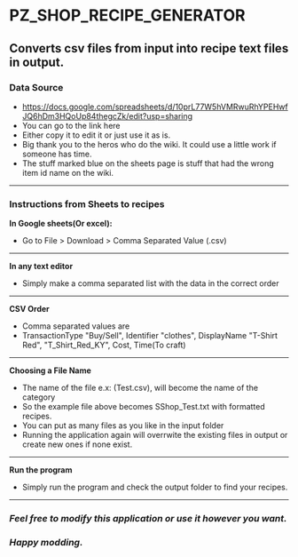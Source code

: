 
# PZ_SHOP_RECIPE_GENERATOR
Converts csv files from input into recipe text files in output.
---

### Data Source
 - https://docs.google.com/spreadsheets/d/10prL77W5hVMRwuRhYPEHwfJQ6hDm3HQoUp84thegcZk/edit?usp=sharing
 - You can go to the link here
 - Either copy it to edit it or just use it as is. 
 - Big thank you to the heros who do the wiki. It could use a little work if someone has time. 
 - The stuff marked blue on the sheets page is stuff that had the wrong item id name on the wiki. 
---
### Instructions from Sheets to recipes
**In Google sheets(Or excel):**
  - Go to File > Download > Comma Separated Value (.csv) 
---
**In any text editor**
  - Simply make a comma separated list with the data in the correct order
---
**CSV Order**
  - Comma separated values are
  - TransactionType "Buy/Sell", Identifier "clothes", DisplayName "T-Shirt Red", "T_Shirt_Red_KY", Cost, Time(To craft)
---
**Choosing a File Name**
  - The name of the file e.x: (Test.csv), will become the name of the category
  - So the example file above becomes SShop_Test.txt with formatted recipes.
  - You can put as many files as you like in the input folder
  - Running the application again will overrwite the existing files in output or create new ones if none exist. 
---
  **Run the program**
  - Simply run the program and check the output folder to find your recipes. 
---
### *Feel free to modify this application or use it however you want.* 
### *Happy modding.* 

